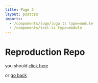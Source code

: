 ```yaml
---
title: Page 2
layout: postcss
imports:
  - /components/logo/logo.ts type=module
  - /components/test.ts type=module
---
```

# Reproduction Repo

<x-logo></x-logo>
<test-tabs></test-tabs>

you should [click here](./postcss/)

or [go back](/)
